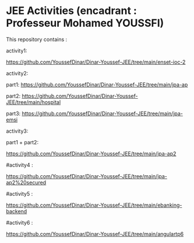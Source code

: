# JEE Activities (encadrant : Professeur Mohamed YOUSSFI)

This repository contains :


activity1:

https://github.com/YoussefDinar/Dinar-Youssef-JEE/tree/main/enset-ioc-2



activity2:

part1:
https://github.com/YoussefDinar/Dinar-Youssef-JEE/tree/main/jpa-ap

part2:
https://github.com/YoussefDinar/Dinar-Youssef-JEE/tree/main/hospital

part3:
https://github.com/YoussefDinar/Dinar-Youssef-JEE/tree/main/jpa-emsi


activity3:

part1 + part2: 

https://github.com/YoussefDinar/Dinar-Youssef-JEE/tree/main/jpa-ap2


#activity4 :

https://github.com/YoussefDinar/Dinar-Youssef-JEE/tree/main/jpa-ap2%20secured

#activity5 :


https://github.com/YoussefDinar/Dinar-Youssef-JEE/tree/main/ebanking-backend

#activity6 :


https://github.com/YoussefDinar/Dinar-Youssef-JEE/tree/main/angulartp6


